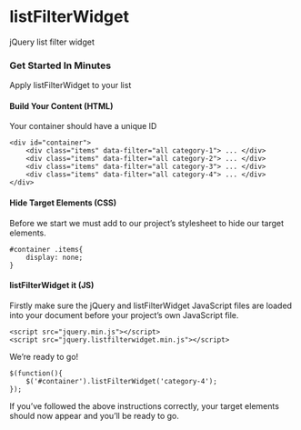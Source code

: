listFilterWidget
================

jQuery list filter widget

### Get Started In Minutes

Apply listFilterWidget to your list

#### Build Your Content (HTML)

Your container should have a unique ID

```
<div id="container">
	<div class="items" data-filter="all category-1"> ... </div>
	<div class="items" data-filter="all category-2"> ... </div>
	<div class="items" data-filter="all category-3"> ... </div>
	<div class="items" data-filter="all category-4"> ... </div>
</div>
```

#### Hide Target Elements (CSS)

Before we start we must add to our project’s stylesheet to hide our target elements.

```
#container .items{
	display: none;
}
```

#### listFilterWidget it (JS)

Firstly make sure the jQuery and listFilterWidget JavaScript files are loaded into your document before your project’s own JavaScript file.

```
<script src="jquery.min.js"></script>
<script src="jquery.listfilterwidget.min.js"></script>
```

We’re ready to go!

```
$(function(){
	$('#container').listFilterWidget('category-4');	
});
```

If you’ve followed the above instructions correctly, your target elements should now appear and you’ll be ready to go.
